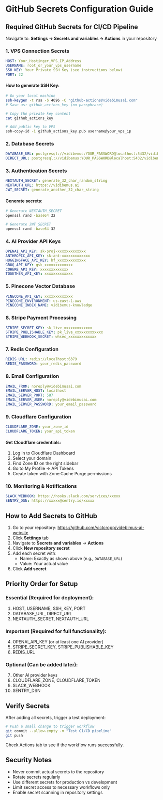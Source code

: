 # GitHub Secrets Configuration Guide

## Required GitHub Secrets for CI/CD Pipeline

Navigate to: **Settings → Secrets and variables → Actions** in your repository

### 1. VPS Connection Secrets

```yaml
HOST: Your_Hostinger_VPS_IP_Address
USERNAME: root_or_your_vps_username
SSH_KEY: Your_Private_SSH_Key (see instructions below)
PORT: 22
```

#### How to generate SSH Key:
```bash
# On your local machine
ssh-keygen -t rsa -b 4096 -C "github-actions@videbimusai.com"
# Save as: github_actions_key (no passphrase)

# Copy the private key content
cat github_actions_key

# Add public key to VPS
ssh-copy-id -i github_actions_key.pub username@your_vps_ip
```

### 2. Database Secrets

```yaml
DATABASE_URL: postgresql://vidibemus:YOUR_PASSWORD@localhost:5432/vidibemus_ai
DIRECT_URL: postgresql://vidibemus:YOUR_PASSWORD@localhost:5432/vidibemus_ai
```

### 3. Authentication Secrets

```yaml
NEXTAUTH_SECRET: generate_32_char_random_string
NEXTAUTH_URL: https://vidibemus.ai
JWT_SECRET: generate_another_32_char_string
```

#### Generate secrets:
```bash
# Generate NEXTAUTH_SECRET
openssl rand -base64 32

# Generate JWT_SECRET
openssl rand -base64 32
```

### 4. AI Provider API Keys

```yaml
OPENAI_API_KEY: sk-proj-xxxxxxxxxxxxx
ANTHROPIC_API_KEY: sk-ant-xxxxxxxxxxxxx
HUGGINGFACE_API_KEY: hf_xxxxxxxxxxxxx
GROQ_API_KEY: gsk_xxxxxxxxxxxxx
COHERE_API_KEY: xxxxxxxxxxxxx
TOGETHER_API_KEY: xxxxxxxxxxxxx
```

### 5. Pinecone Vector Database

```yaml
PINECONE_API_KEY: xxxxxxxxxxxxx
PINECONE_ENVIRONMENT: us-east-1-aws
PINECONE_INDEX_NAME: vidibemus-knowledge
```

### 6. Stripe Payment Processing

```yaml
STRIPE_SECRET_KEY: sk_live_xxxxxxxxxxxxx
STRIPE_PUBLISHABLE_KEY: pk_live_xxxxxxxxxxxxx
STRIPE_WEBHOOK_SECRET: whsec_xxxxxxxxxxxxx
```

### 7. Redis Configuration

```yaml
REDIS_URL: redis://localhost:6379
REDIS_PASSWORD: your_redis_password
```

### 8. Email Configuration

```yaml
EMAIL_FROM: noreply@videbimusai.com
EMAIL_SERVER_HOST: localhost
EMAIL_SERVER_PORT: 587
EMAIL_SERVER_USER: noreply@videbimusai.com
EMAIL_SERVER_PASSWORD: your_email_password
```

### 9. Cloudflare Configuration

```yaml
CLOUDFLARE_ZONE: your_zone_id
CLOUDFLARE_TOKEN: your_api_token
```

#### Get Cloudflare credentials:
1. Log in to Cloudflare Dashboard
2. Select your domain
3. Find Zone ID on the right sidebar
4. Go to My Profile → API Tokens
5. Create token with Zone:Cache Purge permissions

### 10. Monitoring & Notifications

```yaml
SLACK_WEBHOOK: https://hooks.slack.com/services/xxxxx
SENTRY_DSN: https://xxxxx@sentry.io/xxxxx
```

## How to Add Secrets to GitHub

1. Go to your repository: https://github.com/victoropp/videbimus-ai-website
2. Click **Settings** tab
3. Navigate to **Secrets and variables** → **Actions**
4. Click **New repository secret**
5. Add each secret with:
   - Name: Exactly as shown above (e.g., `DATABASE_URL`)
   - Value: Your actual value
6. Click **Add secret**

## Priority Order for Setup

### Essential (Required for deployment):
1. HOST, USERNAME, SSH_KEY, PORT
2. DATABASE_URL, DIRECT_URL
3. NEXTAUTH_SECRET, NEXTAUTH_URL

### Important (Required for full functionality):
4. OPENAI_API_KEY (or at least one AI provider)
5. STRIPE_SECRET_KEY, STRIPE_PUBLISHABLE_KEY
6. REDIS_URL

### Optional (Can be added later):
7. Other AI provider keys
8. CLOUDFLARE_ZONE, CLOUDFLARE_TOKEN
9. SLACK_WEBHOOK
10. SENTRY_DSN

## Verify Secrets

After adding all secrets, trigger a test deployment:

```bash
# Push a small change to trigger workflow
git commit --allow-empty -m "Test CI/CD pipeline"
git push
```

Check Actions tab to see if the workflow runs successfully.

## Security Notes

- Never commit actual secrets to the repository
- Rotate secrets regularly
- Use different secrets for production vs development
- Limit secret access to necessary workflows only
- Enable secret scanning in repository settings